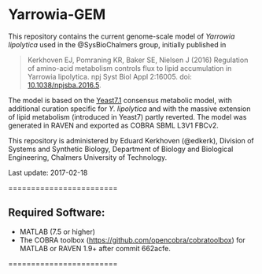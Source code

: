 Yarrowia-GEM
========================

This repository contains the current genome-scale model of _Yarrowia lipolytica_ used in the @SysBioChalmers group, initially 
published in
>Kerkhoven EJ, Pomraning KR, Baker SE, Nielsen J (2016) Regulation of amino-acid metabolism controls flux to lipid accumulation in Yarrowia lipolytica. npj Syst Biol Appl 2:16005. doi: [10.1038/npjsba.2016.5](http://www.nature.com/articles/npjsba20165).

The model is based on the [Yeast7.1](https://sourceforge.net/projects/yeast/) consensus metabolic model, with additional curation specific for _Y. lipolytica_ and with the massive extension of lipid metabolism (introduced in Yeast7) partly reverted. The model was generated in RAVEN and exported as COBRA SBML L3V1 FBCv2.

This repository is administered by Eduard Kerkhoven (@edkerk), Division of Systems and Synthetic Biology, Department of Biology and Biological Engineering, Chalmers University of Technology.

Last update: 2017-02-18

========================
## Required Software:

* MATLAB (7.5 or higher)
* The COBRA toolbox (https://github.com/opencobra/cobratoolbox) for MATLAB or RAVEN 1.9+ after commit 662acfe.

========================
